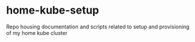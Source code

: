 # home-kube-setup
Repo housing documentation and scripts related to setup and provisioning of my home kube cluster
